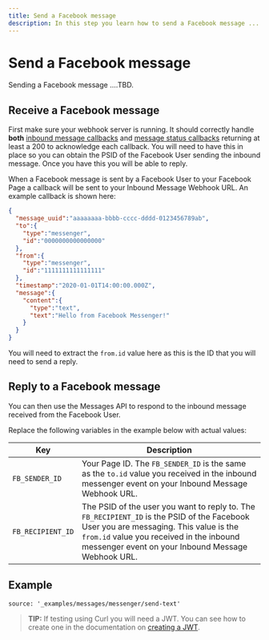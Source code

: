 ```yaml
---
title: Send a Facebook message 
description: In this step you learn how to send a Facebook message ... 
---
```


# Send a Facebook message 

Sending a Facebook message ....TBD.

## Receive a Facebook message

First make sure your webhook server is running. It should correctly handle **both** [inbound message callbacks](/messages/code-snippets/inbound-message) and [message status callbacks](/messages/code-snippets/message-status)  returning at least a 200 to acknowledge each callback. You will need to have this in place so you can obtain the PSID of the Facebook User sending the inbound message. Once you have this you will be able to reply.

When a Facebook message is sent by a Facebook User to your Facebook Page a callback will be sent to your Inbound Message Webhook URL. An example callback is shown here:

```json
{
  "message_uuid":"aaaaaaaa-bbbb-cccc-dddd-0123456789ab",
  "to":{
    "type":"messenger",
    "id":"0000000000000000"
  },
  "from":{
    "type":"messenger",
    "id":"1111111111111111"
  },
  "timestamp":"2020-01-01T14:00:00.000Z",
  "message":{
    "content":{
      "type":"text",
      "text":"Hello from Facebook Messenger!"
    }
  }
}
```

You will need to extract the `from.id` value here as this is the ID that you will need to send a reply.

## Reply to a Facebook message

You can then use the Messages API to respond to the inbound message received from the Facebook User.

Replace the following variables in the example below with actual values:

Key | Description
-- | --
`FB_SENDER_ID` | Your Page ID. The `FB_SENDER_ID` is the same as the `to.id` value you received in the inbound messenger event on your Inbound Message Webhook URL.
`FB_RECIPIENT_ID` | The PSID of the user you want to reply to. The `FB_RECIPIENT_ID` is the PSID of the Facebook User you are messaging. This value is the `from.id` value you received in the inbound messenger event on your Inbound Message Webhook URL.

## Example

```code_snippets
source: '_examples/messages/messenger/send-text'
```

> **TIP:** If testing using Curl you will need a JWT. You can see how to create one in the documentation on [creating a JWT](/messages/code-snippets/before-you-begin#generate-a-jwt).
